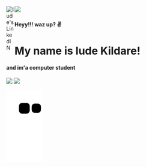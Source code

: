 </a>
  <a href="[https://www.linkedin.com/in/iude-meneses-879539200/](https://www.linkedin.com/in/iude-meneses-879539200/)">
  <img align="left" alt="Iude's LinkedIN" width="22px" src="https://raw.githubusercontent.com/peterthehan/peterthehan/master/assets/linkedin.svg" />
</a>
<a href = "mailto:ikildarem@gmail.com"><img src="https://img.shields.io/badge/-Gmail-%23333?style=for-the-badge&logo=gmail&logoColor=white" target="_blank">
</a>

<br />

#### Heyy!!! waz up? ✌ 

# My name is Iude Kildare!
#### and im'a computer student

<div>
  
  <img height="160em" src="https://github-readme-stats.vercel.app/api?username=IudeK&show_icons=true&theme=dracula&include_all_commits=true&count_private=true"/>
  <img height="160em" src="https://github-readme-stats.vercel.app/api/top-langs/?username=IudeK&layout=compact&langs_count=7&theme=dracula"/>
  
</div>

  

  ![Snake animation](https://github.com/rafaballerini/rafaballerini/blob/output/github-contribution-grid-snake.svg)
